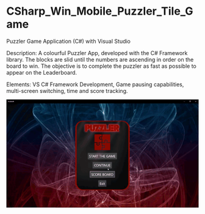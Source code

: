 # CSharp_Win_Mobile_Puzzler_Tile_Game
 Puzzler Game Application (C#) with Visual Studio

Description:
A colourful Puzzler App, developed with the C# Framework library.  The blocks are slid until the numbers are ascending in order on the board to win.  The objective is to complete the puzzler as fast as possible to appear on the Leaderboard.

Elements:
VS C# Framework Development, Game pausing capabilities, multi-screen switching, time and score tracking.

 ![Puzzler WinGame Demo](demo/puzzlerGifDemo.gif)
